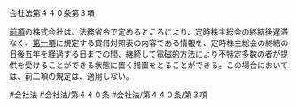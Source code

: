 会社法第４４０条第３項

[前項](会社法＿＿＿＿第４４０条第２項)の株式会社は、法務省令で定めるところにより、定時株主総会の終結後遅滞なく、[第一項](会社法＿＿＿＿第４４０条第１項)に規定する貸借対照表の内容である情報を、定時株主総会の終結の日後五年を経過する日までの間、継続して電磁的方法により不特定多数の者が提供を受けることができる状態に置く措置をとることができる。この場合においては、前二項の規定は、適用しない。

#会社法
#会社法/第４４０条
#会社法/第４４０条/第３項
